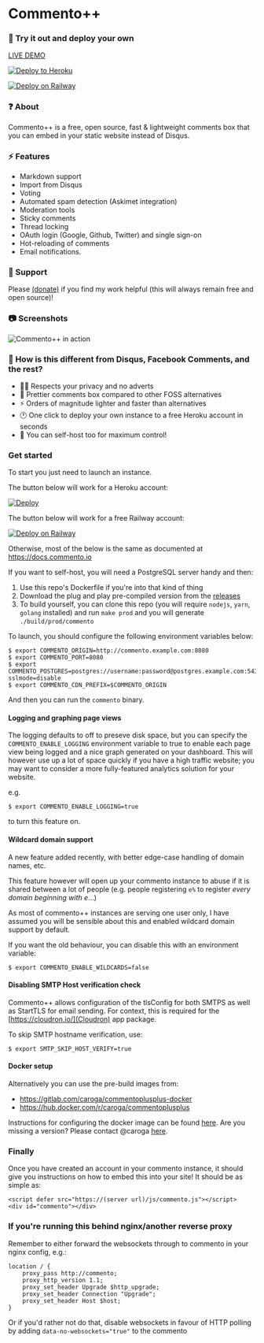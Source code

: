 # Commento++

### 💬 Try it out and deploy your own
[LIVE DEMO](https://demo.souradip.com/chat.html)

[![Deploy to Heroku](https://www.herokucdn.com/deploy/button.svg)](https://heroku.com/deploy?template=https://github.com/souramoo/commentoplusplus) 

[![Deploy on Railway](https://railway.app/button.svg)](https://railway.app/new/template/hame0C)

### ❓ About
Commento++ is a free, open source, fast & lightweight comments box that you can embed in your static website instead of Disqus.

### ⚡ Features
- Markdown support
- Import from Disqus
- Voting
- Automated spam detection (Askimet integration)
- Moderation tools
- Sticky comments
- Thread locking
- OAuth login (Google, Github, Twitter) and single sign-on
- Hot-reloading of comments
- Email notifications.

### 🤝 Support
Please [(donate)](https://paypal.me/souramoo) if you find my work helpful (this will always remain free and open source)!

### 📷 Screenshots
![Commento++ in action](https://i.imgur.com/x4IA22n.gif)

### 🤔 How is this different from Disqus, Facebook Comments, and the rest?

- 🐱‍👤  Respects your privacy and no adverts
- 💄 Prettier comments box compared to other FOSS alternatives
- ⚡ Orders of magnitude lighter and faster than alternatives
- 🕐 One click to deploy your own instance to a free Heroku account in seconds
- 🔌 You can self-host too for maximum control!

### Get started

To start you just need to launch an instance.

The button below will work for a Heroku account:

[![Deploy](https://www.herokucdn.com/deploy/button.svg)](https://heroku.com/deploy?template=https://github.com/souramoo/commentoplusplus)

The button below will work for a free Railway account:

[![Deploy on Railway](https://railway.app/button.svg)](https://railway.app/new/template/hame0C)

Otherwise, most of the below is the same as documented at https://docs.commento.io

If you want to self-host, you will need a PostgreSQL server handy and then:
1) Use this repo's Dockerfile if you're into that kind of thing
2) Download the plug and play pre-compiled version from the [releases](https://github.com/souramoo/commentoplusplus/releases)
3) To build yourself, you can clone this repo (you will require `nodejs`, `yarn`, `golang` installed) and run `make prod` and you will generate `./build/prod/commento`


To launch, you should configure the following environment variables below:
```
$ export COMMENTO_ORIGIN=http://commento.example.com:8080
$ export COMMENTO_PORT=8080
$ export COMMENTO_POSTGRES=postgres://username:password@postgres.example.com:5432/commento?sslmode=disable
$ export COMMENTO_CDN_PREFIX=$COMMENTO_ORIGIN
```

And then you can run the `commento` binary.

#### Logging and graphing page views

The logging defaults to off to preseve disk space, but you can specify the `COMMENTO_ENABLE_LOGGING` environment variable to true to enable each page view being logged and a nice graph generated on your dashboard. This will however use up a lot of space quickly if you have a high traffic website; you may want to consider a more fully-featured analytics solution for your website.

e.g.

```
$ export COMMENTO_ENABLE_LOGGING=true
```

to turn this feature on.

#### Wildcard domain support
A new feature added recently, with better edge-case handling of domain names, etc.

This feature however will open up your commento instance to abuse if it is shared between a lot of people (e.g. people registering `e%` to register *every domain beginning with e*...)

As most of commento++ instances are serving one user only, I have assumed you will be sensible about this and enabled wildcard domain support by default. 

If you want the old behaviour, you can disable this with an environment variable:

```
$ export COMMENTO_ENABLE_WILDCARDS=false
```

#### Disabling SMTP Host verification check

Commento++ allows configuration of the tlsConfig for both SMTPS as well as StartTLS for email sending.
For context, this is required for the [https://cloudron.io/](Cloudron) app package.

To skip SMTP hostname verification, use:

```
$ export SMTP_SKIP_HOST_VERIFY=true
```


#### Docker setup
Alternatively you can use the pre-build images from:
- https://gitlab.com/caroga/commentoplusplus-docker
- https://hub.docker.com/r/caroga/commentoplusplus

Instructions for configuring the docker image can be found [here](https://docs.commento.io/installation/self-hosting/on-your-server/docker.html). Are you missing a version? Please contact @caroga [here](https://gitlab.com/caroga/commentoplusplus-docker).

### Finally

Once you have created an account in your commento instance, it should give you instructions on how to embed this into your site! It should be as simple as:

```
<script defer src="https://(server url)/js/commento.js"></script>
<div id="commento"></div>
```

### If you're running this behind nginx/another reverse proxy
Remember to either forward the websockets through to commento in your nginx config, e.g.:

```
location / {
    proxy_pass http://commento;
    proxy_http_version 1.1;
    proxy_set_header Upgrade $http_upgrade;
    proxy_set_header Connection "Upgrade";
    proxy_set_header Host $host;
}
```

Or if you'd rather not do that, disable websockets in favour of HTTP polling by adding `data-no-websockets="true"` to the commento <script> tag (or `data-no-livereload="true"`` to only load comments on page load, see below!)

### SSL Support
Commento++ supports native SSL without use of an nginx proxy. Three properties are required for Native SSL:

- COMMENTO_SSL
- COMMENTO_SSL_CERT
- COMMENTO_SSL_KEY

`COMMENTO_SSL=true` enables native SSL. Default is false.

If `COMMENTO_SSL=true` then `COMMENTO_SSL_CERT` and `COMMENTO_SSL_KEY` must be set to the path to a valid SSL Certificate and Key pair.

### More options to configure commento's frontend

You can add the following to commento's script tag:

- `data-css-override="http://server/styles.css"` - A URL to a CSS file with overriding styles. Defaults to no override and uses Commento's default theme.
- `data-auto-init="false"` - Commento automatically initialises itself when the page is loaded. If you prefer to load Commento dynamically (for example, after the user clicks a button), you can disable this. You will be required to call `window.commento.main()` when you want to load Commento. By default, this is true.
- `data-id-root="notcommento"` - By default, Commento looks for a `<div>` with `id="commento"`. If you want to load Commento in a different element, you can set this attribute to the ID of that element.
- `data-no-fonts="true"` - By default, Commento uses the Source Sans Pro font to present a good design out-of-the-box. If you'd like to disable this so that Commento never loads the font files, you can set this to true. By default, this is true.
- `data-hide-deleted` - By default, deleted comments with undeleted replies are shown with a "[deleted]" tag. If you'd like to disable this, setting this to true will hide deleted comments even if there are legitimate replies underneath. Deleted comments without any undeleted comments underneath are hidden irrespective of the value of this function. By default, this is false.
- `data-no-websockets="true"` - Disables websocket functionality in favour of HTTP polling to have the same live reload functionality in a situation where websockets aren't allowed (e.g. a reverse proxy)
- `data-no-livereload="true"` - Disabled all hot reload functionality (this supercedes the above flag) - all comments are loaded once and only once on page load.

e.g. Usage example:
```
<script defer src="https://chat.mookerj.ee/js/commento.js" data-no-websockets="true"></script>
```

### How is this different to the original Commento?
Original source is from @adtac at https://gitlab.com/commento/commento/ - this fork is largely a result of me getting carried away fixing a lot of bugs but the original maintainer seemingly disappearing!

(Inconclusive) list of changes from upstream:
- [NEW FEATURE: Auto refreshing comments with WebSockets for push updates](https://gitlab.com/commento/commento/-/merge_requests/168)
- NEW FEATURE: Window title updates when there's new activity
- NEW FEATURE: Permalinks, and a subtle yellow highlight animation for new comments when they come in live
- NEW FEATURE: Smooth scrolling
- NEW FEATURE: Hide +/- if no children
- NEW FEATURE: Errors now slide down from the top rather than the ugly error system before
- [NEW FEATURE: Guests can leave their name](https://gitlab.com/commento/commento/-/merge_requests/169)
- [FIXED: Twitter profile photo bug](https://gitlab.com/commento/commento/-/merge_requests/159)
- [FIXED: Duplicate comment bug on login](https://gitlab.com/commento/commento/-/merge_requests/160)
- [FIXED: Add target="_blank" to all external links, while also adding "noopener" to prevent XSS](https://gitlab.com/commento/commento/-/merge_requests/161)
- [FIXED: Allow anchor links onto same page](https://gitlab.com/commento/commento/-/merge_requests/162)
- [NEW FEATURE: Comment moderation dashboard, to approve/delete comments across your entire domain from one place](https://gitlab.com/commento/commento/-/merge_requests/163)
- [NEW FEATURE: MathJax support hook, will plug in to any MathJax library included on the same page commento is on](https://gitlab.com/commento/commento/-/merge_requests/164)
- [NEW FEATURE: Press enter to log in after entering your password](https://gitlab.com/commento/commento/-/merge_requests/167)
- [FIXED: Deleted comments not returned in array](https://gitlab.com/commento/commento/-/merge_requests/170)
- [NEW FEATURE: Reinit widget functionality for Single Page Applications](https://gitlab.com/commento/commento/-/merge_requests/182)
- NEW FEATURE: Wildcards possible in domain name (so can serve %.example.com)

I've sent in merge requests for a lot of the above but I don't know when they'll be accepted, so here's a ready to use version with all batteries included to help out fellow bloggers!

### How to use this in a SPA (Single Page Application)

Commento++ runs a bit of code on page load to initialize the widget. This widget can be customized by using data attributes on the script tag. When using commento++ in a SPA you might want to change the pageId for the widget when navigating to a new blog post without a browser page load. Below you'll find an example for an Commento++ component in React:

```js
import React, { useEffect } from 'react'

const Commento = ({ pageId }) => {
  useEffect(() => {
    if (typeof window !== 'undefined' && !window.commento) {
      // init empty object so commento.js script extends this with global functions
      window.commento = {}
      const script = document.createElement('script')
      // Replace this with the url to your commento instance's commento.js script
      script.src = `http://localhost:8080/js/commento.js`
      script.defer = true
      // Set default attributes for first load
      script.setAttribute('data-auto-init', false)
      script.setAttribute('data-page-id', pageId)
      script.setAttribute('data-id-root', 'commento-box')
      script.onload = () => {
        // Tell commento.js to load the widget
        window.commento.main()
      }
      document.getElementsByTagName('head')[0].appendChild(script)
    } else if (typeof window !== 'undefined' && window.commento) {
      // In-case the commento.js script has already been loaded reInit the widget with a new pageId
      window.commento.reInit({
        pageId: pageId,
      })
    }
  }, [])

  return <div id="commento-box" />
}

export default Commento
```

Commento initializes itself and extends the `window.commento` object. When you have an HTML element with the id `commento` this will live on the `window.commento` namespace. Replacing the HTML element (as SPAs do) the `window.commento` is reset to the new element, losing all extended functionality provided by the commento++ script. Make sure to provide a `data-id-root` other than `commento` for this to work, see `commento-box` in the example above. 

The `window.commento.reInit` function can be called with the following updated options (all optional):

```js
{
    pageId: "string", // eg: "path/to/page"
    idRoot: "string", // eg: "new-element-id"
    noFonts: "string", // Boolean string, "true" or "false"
    hideDeleted: "string", // Boolean string, "true" or "false"
    cssOverride: "string" // or null to reset to undefined
}
```
